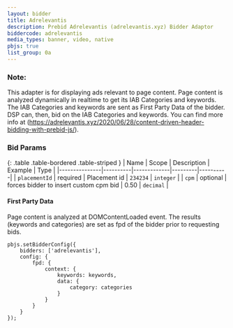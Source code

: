 ```yaml
---
layout: bidder
title: Adrelevantis
description: Prebid Adrelevantis (adrelevantis.xyz) Bidder Adaptor
biddercode: adrelevantis
media_types: banner, video, native
pbjs: true
list_group: 0a
---
```


### Note:
This adapter is for displaying ads relevant to page content. Page content is analyzed dynamically in realtime to get its IAB Categories and keywords. The IAB Categories and keywords are sent as First Party Data of the bidder. DSP can, then, bid on the IAB Categories and keywords. You can find more info at (https://adrelevantis.xyz/2020/06/28/content-driven-header-bidding-with-prebid-js/).

### Bid Params

{: .table .table-bordered .table-striped }
| Name          | Scope    | Description | Example | Type     |
|---------------|----------|-------------|---------|----------|
| `placementId` | required |  Placement id          | `234234`   | `integer` |
| `cpm`         | optional | forces bidder to insert custom cpm bid            |   0.50      | `decimal`  |

#### First Party Data
Page content is analyzed at DOMContentLoaded event. The results (keywords and categories) are set as fpd of the bidder prior to requesting bids.

```
pbjs.setBidderConfig({
	bidders: ['adrelevantis'],
	config: {
		fpd: {
			context: {
				keywords: keywords,
				data: {
					category: categories
				}
			}
		}
	}
});
```
